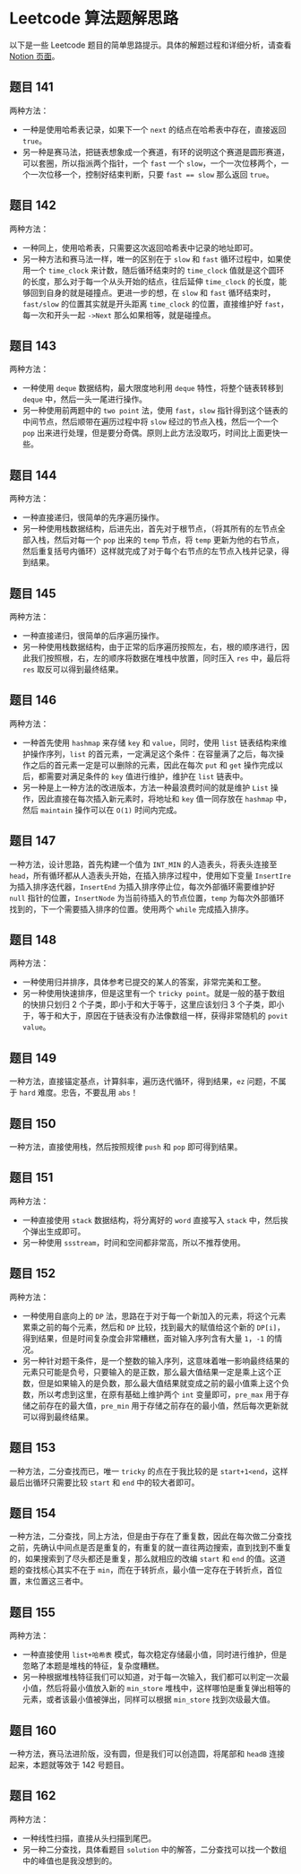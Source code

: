 # Leetcode 算法题解思路

以下是一些 Leetcode 题目的简单思路提示。具体的解题过程和详细分析，请查看 [Notion 页面](https://zmwjz.notion.site/0af4c8fa7b4c4fd38188ad085e419b3b)。

## 题目 141
两种方法：
- 一种是使用哈希表记录，如果下一个 `next` 的结点在哈希表中存在，直接返回 `true`。
- 另一种是赛马法，把链表想象成一个赛道，有环的说明这个赛道是圆形赛道，可以套圈，所以指派两个指针，一个 `fast` 一个 `slow`，一个一次位移两个，一个一次位移一个，控制好结束判断，只要 `fast == slow` 那么返回 `true`。

## 题目 142
两种方法：
- 一种同上，使用哈希表，只需要这次返回哈希表中记录的地址即可。
- 另一种方法和赛马法一样，唯一的区别在于 `slow` 和 `fast` 循环过程中，如果使用一个 `time_clock` 来计数，随后循环结束时的 `time_clock` 值就是这个圆环的长度，那么对于每一个从头开始的结点，往后延伸 `time_clock` 的长度，能够回到自身的就是碰撞点。更进一步的想，在 `slow` 和 `fast` 循环结束时，`fast/slow` 的位置其实就是开头距离 `time_clock` 的位置，直接维护好 `fast`，每一次和开头一起 `->Next` 那么如果相等，就是碰撞点。

## 题目 143
两种方法：
- 一种使用 `deque` 数据结构，最大限度地利用 `deque` 特性，将整个链表转移到 `deque` 中，然后一头一尾进行操作。
- 另一种使用前两题中的 `two point` 法，使用 `fast`，`slow` 指针得到这个链表的中间节点，然后顺带在遍历过程中将 `slow` 经过的节点入栈，然后一个一个 `pop` 出来进行处理，但是要分奇偶。原则上此方法没取巧，时间比上面更快一些。

## 题目 144
两种方法：
- 一种直接递归，很简单的先序遍历操作。
- 另一种使用栈数据结构，后进先出，首先对于根节点，（将其所有的左节点全部入栈，然后对每一个 `pop` 出来的 `temp` 节点，将 `temp` 更新为他的右节点，然后重复括号内循环）这样就完成了对于每个右节点的左节点入栈并记录，得到结果。

## 题目 145
两种方法：
- 一种直接递归，很简单的后序遍历操作。
- 另一种使用栈数据结构，由于正常的后序遍历按照左，右，根的顺序进行，因此我们按照根，右，左的顺序将数据在堆栈中放置，同时压入 `res` 中，最后将 `res` 取反可以得到最终结果。

## 题目 146
两种方法：
- 一种首先使用 `hashmap` 来存储 `key` 和 `value`，同时，使用 `list` 链表结构来维护操作序列，`list` 的首元素，一定满足这个条件：在容量满了之后，每次操作之后的首元素一定是可以删除的元素，因此在每次 `put` 和 `get` 操作完成以后，都需要对满足条件的 `key` 值进行维护，维护在 `list` 链表中。
- 另一种是上一种方法的改进版本，方法一种最浪费时间的就是维护 `List` 操作，因此直接在每次插入新元素时，将地址和 `key` 值一同存放在 `hashmap` 中，然后 `maintain` 操作可以在 `O(1)` 时间内完成。

## 题目 147
一种方法，设计思路，首先构建一个值为 `INT_MIN` 的人造表头，将表头连接至 `head`，所有循环都从人造表头开始，在插入排序过程中，使用如下变量 `InsertIre` 为插入排序迭代器，`InsertEnd` 为插入排序停止位，每次外部循环需要维护好 `null` 指针的位置，`InsertNode` 为当前待插入的节点位置，`temp` 为每次外部循环找到的，下一个需要插入排序的位置。使用两个 `while` 完成插入排序。

## 题目 148
两种方法：
- 一种使用归并排序，具体参考已提交的某人的答案，非常完美和工整。
- 另一种使用快速排序，但是这里有一个 `tricky point`。就是一般的基于数组的快排只划归 2 个子类，即小于和大于等于，这里应该划归 3 个子类，即小于，等于和大于，原因在于链表没有办法像数组一样，获得非常随机的 `povit value`。

## 题目 149
一种方法，直接锚定基点，计算斜率，遍历迭代循环，得到结果，`ez` 问题，不属于 `hard` 难度。忠告，不要乱用 `abs`！

## 题目 150
一种方法，直接使用栈，然后按照规律 `push` 和 `pop` 即可得到结果。

## 题目 151
两种方法：
- 一种直接使用 `stack` 数据结构，将分离好的 `word` 直接写入 `stack` 中，然后挨个弹出生成即可。
- 另一种使用 `ssstream`，时间和空间都非常高，所以不推荐使用。

## 题目 152
两种方法：
- 一种使用自底向上的 `DP` 法，思路在于对于每一个新加入的元素，将这个元素累乘之前的每个元素，然后和 `DP` 比较，找到最大的赋值给这个新的 `DP[i]`，得到结果，但是时间复杂度会非常糟糕，面对输入序列含有大量 `1`，`-1` 的情况。
- 另一种针对题干条件，是一个整数的输入序列，这意味着唯一影响最终结果的元素只可能是负号，只要输入的是正数，那么最大值结果一定是乘上这个正数，但是如果输入的是负数，那么最大值结果就变成之前的最小值乘上这个负数，所以考虑到这里，在原有基础上维护两个 `int` 变量即可，`pre_max` 用于存储之前存在的最大值，`pre_min` 用于存储之前存在的最小值，然后每次更新就可以得到最终结果。

## 题目 153
一种方法，二分查找而已，唯一 `tricky` 的点在于我比较的是 `start+1<end`，这样最后出循环只需要比较 `start` 和 `end` 中的较大者即可。

## 题目 154
一种方法，二分查找，同上方法，但是由于存在了重复数，因此在每次做二分查找之前，先确认中间点是否是重复的，有重复的就一直往两边搜索，直到找到不重复的，如果搜索到了尽头都还是重复，那么就相应的改编 `start` 和 `end` 的值。这道题的查找核心其实不在于 `min`，而在于转折点，最小值一定存在于转折点，首位置，末位置这三者中。

## 题目 155
两种方法：
- 一种直接使用 `list+哈希表` 模式，每次稳定存储最小值，同时进行维护，但是忽略了本题是堆栈的特征，复杂度糟糕。
- 另一种根据堆栈特征我们可以知道，对于每一次输入，我们都可以判定一次最小值，然后将最小值放入新的 `min_store` 堆栈中，这样哪怕是重复弹出相等的元素，或者该最小值被弹出，同样可以根据 `min_store` 找到次级最大值。

## 题目 160
一种方法，赛马法进阶版，没有圆，但是我们可以创造圆，将尾部和 `headB` 连接起来，本题就等效于 142 号题目。

## 题目 162
两种方法：
- 一种线性扫描，直接从头扫描到尾巴。
- 另一种二分查找，具体看题目 `solution` 中的解答，二分查找可以找一个数组中的峰值也是我没想到的。